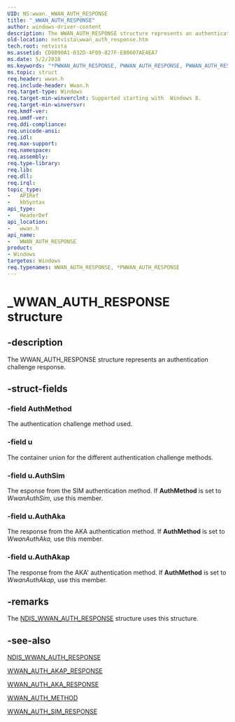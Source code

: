 ```yaml
---
UID: NS:wwan._WWAN_AUTH_RESPONSE
title: "_WWAN_AUTH_RESPONSE"
author: windows-driver-content
description: The WWAN_AUTH_RESPONSE structure represents an authentication challenge response.
old-location: netvista\wwan_auth_response.htm
tech.root: netvista
ms.assetid: CD0B90A1-032D-4F09-827F-E80607AE4EA7
ms.date: 5/2/2018
ms.keywords: "*PWWAN_AUTH_RESPONSE, PWWAN_AUTH_RESPONSE, PWWAN_AUTH_RESPONSE structure pointer [Network Drivers Starting with Windows Vista], WWAN_AUTH_RESPONSE, WWAN_AUTH_RESPONSE structure [Network Drivers Starting with Windows Vista], _WWAN_AUTH_RESPONSE, netvista.wwan_auth_response, wwan/PWWAN_AUTH_RESPONSE, wwan/WWAN_AUTH_RESPONSE"
ms.topic: struct
req.header: wwan.h
req.include-header: Wwan.h
req.target-type: Windows
req.target-min-winverclnt: Supported starting with  Windows 8.
req.target-min-winversvr: 
req.kmdf-ver: 
req.umdf-ver: 
req.ddi-compliance: 
req.unicode-ansi: 
req.idl: 
req.max-support: 
req.namespace: 
req.assembly: 
req.type-library: 
req.lib: 
req.dll: 
req.irql: 
topic_type:
-	APIRef
-	kbSyntax
api_type:
-	HeaderDef
api_location:
-	wwan.h
api_name:
-	WWAN_AUTH_RESPONSE
product:
- Windows
targetos: Windows
req.typenames: WWAN_AUTH_RESPONSE, *PWWAN_AUTH_RESPONSE
---
```


# _WWAN_AUTH_RESPONSE structure


## -description


The WWAN_AUTH_RESPONSE structure represents an authentication challenge response.


## -struct-fields




### -field AuthMethod

The authentication challenge method used.


### -field u

The container union for the different authentication challenge methods.


### -field u.AuthSim

The esponse from the SIM authentication method. If <b>AuthMethod</b> is set to <i>WwanAuthSim</i>, use this member.


### -field u.AuthAka

The response from the AKA authentication method. If <b>AuthMethod</b> is set to <i>WwanAuthAka, </i>use this member.


### -field u.AuthAkap

The response from the AKA' authentication method.  If <b>AuthMethod</b> is set to <i>WwanAuthAkap, </i>use this member.


## -remarks



The <a href="https://msdn.microsoft.com/library/windows/hardware/hh439834">NDIS_WWAN_AUTH_RESPONSE</a> structure uses this structure.




## -see-also




<a href="https://msdn.microsoft.com/library/windows/hardware/hh439834">NDIS_WWAN_AUTH_RESPONSE</a>



<a href="https://msdn.microsoft.com/library/windows/hardware/hh440303">WWAN_AUTH_AKAP_RESPONSE</a>



<a href="https://msdn.microsoft.com/library/windows/hardware/hh464126">WWAN_AUTH_AKA_RESPONSE</a>



<a href="https://msdn.microsoft.com/library/windows/hardware/hh464128">WWAN_AUTH_METHOD</a>



<a href="https://msdn.microsoft.com/library/windows/hardware/hh464131">WWAN_AUTH_SIM_RESPONSE</a>
 

 

